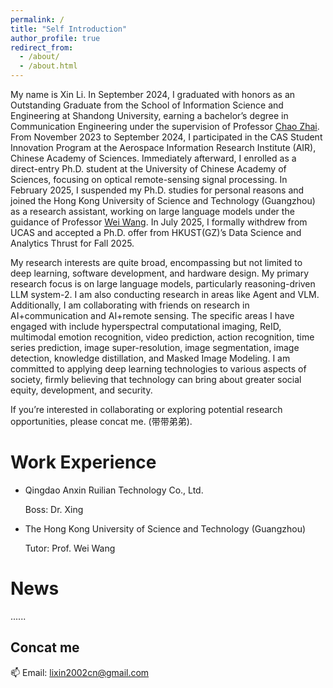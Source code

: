 ```yaml
---
permalink: /
title: "Self Introduction"
author_profile: true
redirect_from: 
  - /about/
  - /about.html
---
```


My name is Xin Li. In September 2024, I graduated with honors as an Outstanding Graduate from the School of Information Science and Engineering at Shandong University, earning a bachelor’s degree in Communication Engineering under the supervision of Professor [Chao Zhai](https://scholar.google.com/citations?hl=zh-CN&user=wdj8YpwAAAAJ). From November 2023 to September 2024, I participated in the CAS Student Innovation Program at the Aerospace Information Research Institute (AIR), Chinese Academy of Sciences. Immediately afterward, I enrolled as a direct-entry Ph.D. student at the University of Chinese Academy of Sciences, focusing on optical remote-sensing signal processing. In February 2025, I suspended my Ph.D. studies for personal reasons and joined the Hong Kong University of Science and Technology (Guangzhou) as a research assistant, working on large language models under the guidance of Professor [Wei Wang](https://scholar.google.com/citations?user=wLtu3FYAAAAJ). In July 2025, I formally withdrew from UCAS and accepted a Ph.D. offer from HKUST(GZ)’s Data Science and Analytics Thrust for Fall 2025.


My research interests are quite broad, encompassing but not limited to deep learning, software development, and hardware design. My primary research focus is on large language models, particularly reasoning-driven LLM system-2. I am also conducting research in areas like Agent and VLM. Additionally, I am collaborating with friends on research in AI+communication and AI+remote sensing. The specific areas I have engaged with include hyperspectral computational imaging, ReID, multimodal emotion recognition, video prediction, action recognition, time series prediction, image super-resolution, image segmentation, image detection, knowledge distillation, and Masked Image Modeling. I am committed to applying deep learning technologies to various aspects of society, firmly believing that technology can bring about greater social equity, development, and security.

If you’re interested in collaborating or exploring potential research opportunities, please concat me. (带带弟弟).



Work Experience
======
  * Qingdao Anxin Ruilian Technology Co., Ltd.
    
    Boss:  Dr. Xing
  * The Hong Kong University of Science and Technology (Guangzhou)
    
    Tutor: Prof. Wei Wang


News
======
......

Concat me
------
📫 Email: lixin2002cn@gmail.com

